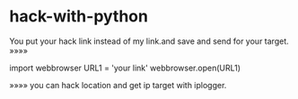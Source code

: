 # hack-with-python
You put your hack link instead of my link.and save and send for your target.
»»»»


import webbrowser
URL1 = 'your link'
webbrowser.open(URL1)


»»»»
you can hack location and get ip target with 
iplogger.
